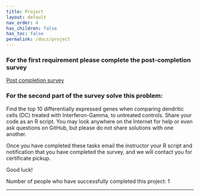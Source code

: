 ```yaml
---
title: Project
layout: default
nav_order: 4
has_children: false
has_toc: false
permalink: /docs/project
---
```


### For the first requirement please complete the post-completion survey
[Post completion survey](https://tulane.co1.qualtrics.com/jfe/form/SV_ezl3waRM6dcCWRo)

### For the second part of the survey solve this problem:
Find the top 10 differentially expressed genes when comparing dendritic cells (DC) treated with Interferon-Gamma, to untreated controls.
Share your code as an R script. You may look anywhere on the Internet for help or even ask questions on GitHub, but please do not share solutions with one another.

Once you have completed these tasks email the instructor your R script and notification that you have completed the survey, and we will contact you for certificate pickup.

Good luck!

Number of people who have successfully completed this project: 1

----
[Just the Docs]: https://just-the-docs.github.io/just-the-docs/
[GitHub Pages]: https://docs.github.com/en/pages
[README]: https://github.com/just-the-docs/just-the-docs-template/blob/main/README.md
[Jekyll]: https://jekyllrb.com
[GitHub Pages / Actions workflow]: https://github.blog/changelog/2022-07-27-github-pages-custom-github-actions-workflows-beta/
[use this template]: https://github.com/just-the-docs/just-the-docs-template/generate
